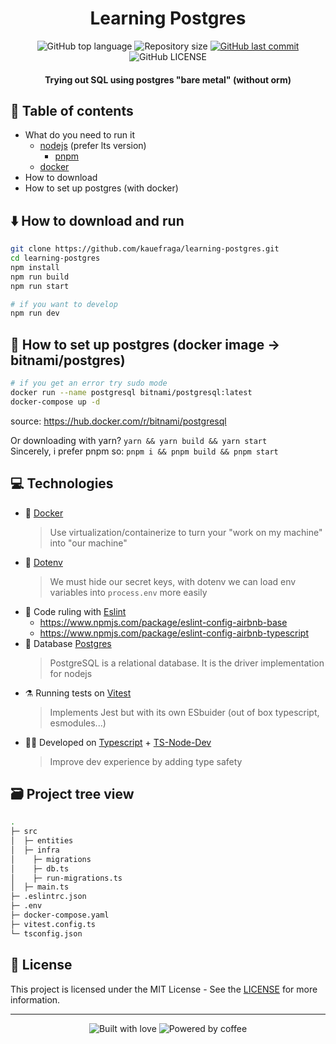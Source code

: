 <h1 align="center">Learning Postgres</h1>

<p align="center">
  <img
    alt="GitHub top language"
    src="https://img.shields.io/github/languages/top/kauefraga/learning-postgres.svg"
  />
  <img
    alt="Repository size"
    src="https://img.shields.io/github/repo-size/kauefraga/learning-postgres.svg"
  />
  <a href="https://github.com/kauefraga/learning-postgres/commits/main">
    <img
      alt="GitHub last commit"
      src="https://img.shields.io/github/last-commit/kauefraga/learning-postgres.svg"
    />
  </a>
  <img
    alt="GitHub LICENSE"
    src="https://img.shields.io/github/license/kauefraga/learning-postgres.svg"
  />
</p>

<h4 align="center">Trying out SQL using postgres "bare metal" (without orm) </h4>

## 📝 Table of contents
- What do you need to run it
  - [nodejs](https://nodejs.org/en) (prefer lts version)
    - [pnpm](https://pnpm.io)
  - [docker](https://www.docker.com)
- How to download
- How to set up postgres (with docker)

## ⬇️ How to download and run

```bash
git clone https://github.com/kauefraga/learning-postgres.git
cd learning-postgres
npm install
npm run build
npm run start

# if you want to develop
npm run dev
```

## 🐳 How to set up postgres (docker image -> bitnami/postgres)
```sh
# if you get an error try sudo mode
docker run --name postgresql bitnami/postgresql:latest
docker-compose up -d
```

source: https://hub.docker.com/r/bitnami/postgresql

Or downloading with yarn? `yarn && yarn build && yarn start`
<br/>
Sincerely, i prefer pnpm so: `pnpm i && pnpm build && pnpm start`

## 💻 Technologies

- 🐳 [Docker](https://www.docker.com)
  > Use virtualization/containerize to turn your "work on my machine" into "our machine"
- 🤫 [Dotenv](https://npmjs.com/package/dotenv)
  > We must hide our secret keys, with dotenv we can load env variables into `process.env` more easily
- 💄 Code ruling with [Eslint](https://eslint.org)
  - https://www.npmjs.com/package/eslint-config-airbnb-base
  - https://www.npmjs.com/package/eslint-config-airbnb-typescript
- 🐘 Database [Postgres](https://www.npmjs.com/package/postgres)
  > PostgreSQL is a relational database. It is the driver implementation for nodejs
- ⚗️ Running tests on [Vitest](https://vitest.dev)
  > Implements Jest but with its own ESbuider (out of box typescript, esmodules...)
- 🧑‍💻 Developed on [Typescript](https://typescriptlang.org) + [TS-Node-Dev](https://npmjs.com/package/ts-node-dev)
  > Improve dev experience by adding type safety

## 🗃️ Project tree view

```bash
.
├─ src
│  ├─ entities
│  ├─ infra
│    ├─ migrations
│    ├─ db.ts
│    ├─ run-migrations.ts
│  ├─ main.ts
├─ .eslintrc.json
├─ .env
├─ docker-compose.yaml
├─ vitest.config.ts
└─ tsconfig.json
```

## 📝 License

This project is licensed under the MIT License - See the [LICENSE](https://github.com/kauefraga/learning-postgres/blob/main/LICENSE) for more information.

---

<div align="center">
  <img alt="Built with love" src="https://forthebadge.com/images/badges/built-with-love.svg">
  <img alt="Powered by coffee" src="https://forthebadge.com/images/badges/powered-by-coffee.svg">
</div>
